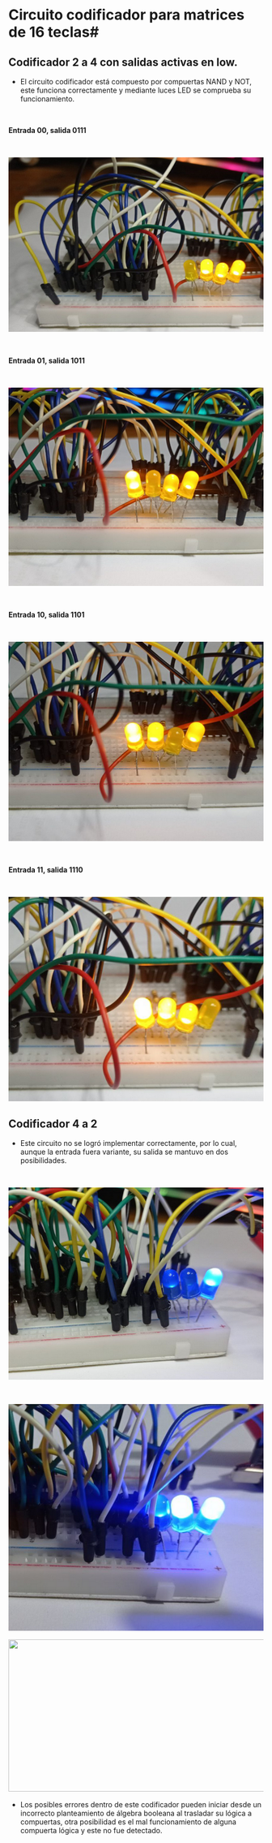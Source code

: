 # Circuito codificador para matrices de 16 teclas#

## Codificador 2 a 4 con salidas activas en low. ##

- El circuito codificador está compuesto por compuertas NAND y NOT, este funciona correctamente y mediante luces LED se comprueba su funcionamiento.
</br>

__Entrada 00, salida 0111__

</br>

![Diagrama de bloques de todo el sistema](/IMAGES/K_0111.png)

</br>

__Entrada 01, salida 1011__

</br>

![Diagrama de bloques de todo el sistema](/IMAGES/K_1011.png)

</br>

__Entrada 10, salida 1101__

</br>

![Diagrama de bloques de todo el sistema](/IMAGES/K_1101.png)

</br>

__Entrada 11, salida 1110__

</br>

![Diagrama de bloques de todo el sistema](/IMAGES/K_1110.png)

## Codificador 4 a 2  ##

- Este circuito no se logró implementar correctamente, por lo cual, aunque la entrada fuera variante, su salida se mantuvo en dos posibilidades.

</br>

![Diagrama de bloques de todo el sistema](/IMAGES/K_01.png)

</br>

![Diagrama de bloques de todo el sistema](/IMAGES/K_11.png)

<img src="/workspace/taller_digital_LAB1/IMAGES/K_11.png"  width="600" height="300">

</br>

- Los posibles errores dentro de este codificador pueden iniciar desde un incorrecto planteamiento de álgebra booleana al trasladar su lógica a compuertas, otra posibilidad es el mal funcionamiento de alguna compuerta lógica y este no fue detectado.